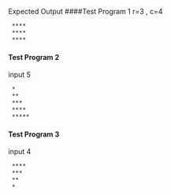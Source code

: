 Expected Output
####Test Program 1
r=3 , c=4

     ****
     ****
     ****

#### Test Program 2
input 5

     *
     **
     ***
     ****
     *****

#### Test Program 3
input 4

     ****
     ***
     **
     *
     
